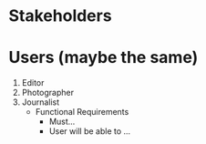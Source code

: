 # Stakeholders

# Users (maybe the same)
1. Editor
2. Photographer
3. Journalist
    - Functional Requirements
      - Must... 
      - User will be able to ... 
